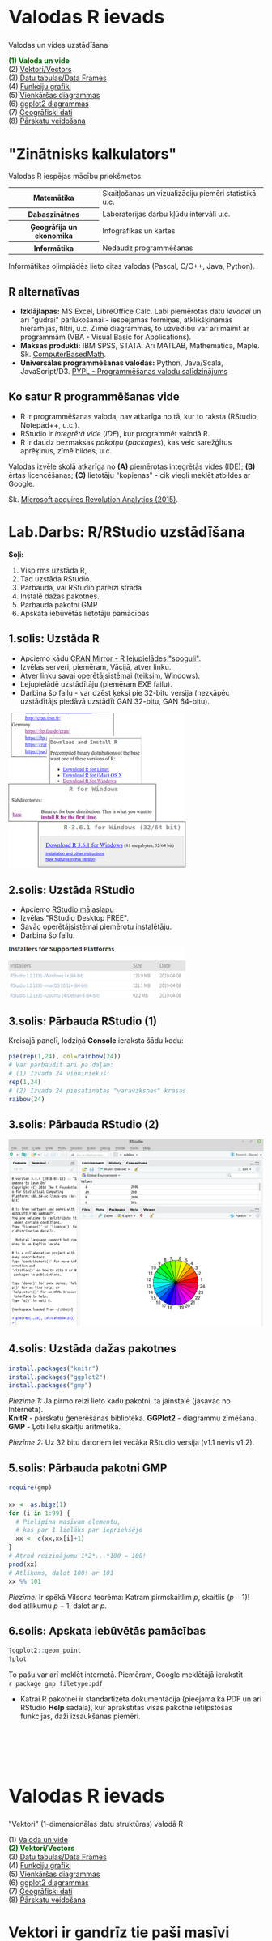 # &nbsp;

<hgroup>

<h1 style="font-size:28pt">Valodas R ievads</h1>

<blue>Valodas un vides uzstādīšana</blue>

</hgroup><hgroup>

<span style="color:darkgreen">**(1) Valoda un vide**</span>  
<span>(2) [Vektori/Vectors](#section-1)</span>  
<span>(3) [Datu tabulas/Data Frames](#section-2)</span>  
<span>(4) [Funkciju grafiki](#section-3)</span>  
<span>(5) [Vienkāršas diagrammas](#section-4)</span>  
<span>(6) [ggplot2 diagrammas](#section-5)</span>  
<span>(7) [Ģeogrāfiski dati](#section-6)</span>  
<span>(8) [Pārskatu veidošana](#section-7)</span>

</hgroup>


# <lo-theory/> "Zinātnisks kalkulators"

Valodas R iespējas mācību priekšmetos:

<table>
<tr><th>Matemātika</th><td style="text-align:left">Skaitļošanas un vizualizāciju piemēri statistikā u.c.</td></tr>
<tr><th>Dabaszinātnes</th><td style="text-align:left">Laboratorijas darbu kļūdu intervāli u.c.</td></tr>
<tr><th>Ģeogrāfija un ekonomika</th><td style="text-align:left">Infografikas un kartes</td></tr>
<tr><th>Informātika</th><td style="text-align:left">Nedaudz programmēšanas</td></tr>
</table>

Informātikas olimpiādēs lieto citas
valodas (Pascal, C/C++, Java, Python).

## <lo-summary/> R alternatīvas

* **Izklājlapas:** <blue>MS Excel</blue>, <blue>LibreOffice Calc</blue>. Labi piemērotas datu *ievadei* un 
arī "gudrai" pārlūkošanai - iespējamas formiņas, atklikšķināmas hierarhijas, filtri, u.c.
Zīmē diagrammas, to uzvedību var arī mainīt ar programmām 
(VBA - Visual Basic for Applications).
* **Maksas produkti:** <blue>IBM SPSS</blue>, <blue>STATA</blue>. Arī <blue>MATLAB</blue>, 
<blue>Mathematica</blue>, <blue>Maple</blue>. Sk. 
[ComputerBasedMath](https://www.computerbasedmath.org).
* **Universālas programmēšanas valodas:** Python, Java/Scala, JavaScript/D3.
[PYPL - Programmēšanas valodu salīdzinājums](http://pypl.github.io/PYPL.html)


## <lo-summary/> Ko satur R programmēšanas vide

* R ir <blue>programmēšanas valoda</blue>; nav atkarīga 
no tā, kur to raksta (RStudio, Notepad++, u.c.).
* RStudio ir <blue>*integrētā vide*</blue> (*IDE*), 
kur programmēt valodā R. 
* R ir daudz bezmaksas <blue>*pakotņu*</blue> (*packages*), 
kas veic sarežģītus aprēķinus, zīmē bildes, u.c.

Valodas izvēle skolā atkarīga no **(A)** piemērotas integrētās vides (IDE); 
**(B)** ērtas licencēšanas; **(C)** lietotāju "kopienas" - cik viegli meklēt
atbildes ar Google.

Sk. [Microsoft acquires Revolution Analytics (2015)](https://www.cio.com/article/2906456/microsoft-closes-aquisition-of-r-software-and-services-provider.html). 


# <lo-sample/> Lab.Darbs: R/RStudio uzstādīšana

**Soļi:**

1. Vispirms uzstāda R, 
2. Tad uzstāda RStudio. 
3. Pārbauda, vai RStudio pareizi strādā
4. Instalē dažas pakotnes. 
5. Pārbauda pakotni GMP
6. Apskata iebūvētās lietotāju pamācības


## <lo-soln/> 1.solis: Uzstāda R

<hgroup>

* Apciemo kādu [CRAN Mirror - R lejupielādes "spoguli"](https://cran.r-project.org/mirrors.html). 
* Izvēlas serveri, piemēram, Vācijā, atver linku. 
* Atver linku savai operētājsistēmai (teiksim, Windows). 
* Lejupielādē uzstādītāju (piemēram EXE failu). 
* Darbina šo failu - var dzēst ķeksi pie 32-bitu versija (nezkāpēc uzstādītājs 
piedāvā uzstādīt GAN 32-bitu, GAN 64-bitu).

</hgroup>
<hgroup>

![Savāc R valodu](download-r-installer.png)

</hgroup>

## <lo-soln/> 2.solis: Uzstāda RStudio

<hgroup>

* Apciemo [RStudio mājaslapu](https://www.rstudio.com/products/rstudio/download/)
* Izvēlas "RStudio Desktop FREE". 
* Savāc operētājsistēmai piemērotu instalētāju.
* Darbina šo failu.

</hgroup>
<hgroup>

![RStudio lejupielāde](download-rstudio.png)

</hgroup>




## <lo-soln/> 3.solis: Pārbauda RStudio (1)

Kreisajā panelī, lodziņā **Console** ieraksta šādu kodu:

```r
pie(rep(1,24), col=rainbow(24))
# Var pārbaudīt arī pa daļām:
# (1) Izvada 24 vieniniekus:
rep(1,24)
# (2) Izvada 24 piesātinātas "varavīksnes" krāsas
raibow(24)
```

## <lo-soln/> 3.solis: Pārbauda RStudio (2)

![Pārbauda RStudio ar sektoru diagrammu](testing-rstudio.png)


## <lo-soln/> 4.solis: Uzstāda dažas pakotnes

```r
install.packages("knitr")
install.packages("ggplot2")
install.packages("gmp")
```

*Piezīme 1:* Ja pirmo reizi lieto kādu pakotni, tā jāinstalē (jāsavāc no Interneta).  
**KnitR** - pārskatu ģenerēšanas bibliotēka. **GGPlot2** - 
diagrammu zīmēšana. **GMP** - Ļoti lielu skaitļu aritmētika.

*Piezīme 2:* Uz 32 bitu datoriem iet vecāka RStudio versija (v1.1 nevis v1.2).



## <lo-soln/> 5.solis: Pārbauda pakotni GMP

```r
require(gmp)

xx <- as.bigz(1)
for (i in 1:99) {
  # Pielipina masīvam elementu, 
  # kas par 1 lielāks par iepriekšējo
  xx <- c(xx,xx[i]+1)
}
# Atrod reizinājumu 1*2*...*100 = 100!
prod(xx)
# Atlikums, dalot 100! ar 101
xx %% 101
```

*Piezīme:* Ir spēkā Vilsona teorēma: Katram pirmskaitlim $p$, skaitlis $(p-1)!$ 
dod atlikumu $p-1$, dalot ar $p$.

## <lo-soln/> 6.solis: Apskata iebūvētās pamācības

```r
?ggplot2::geom_point
?plot
```

To pašu var arī meklēt internetā. Piemēram, Google meklētājā ierakstīt  
`r package gmp filetype:pdf`

* Katrai R pakotnei ir standartizēta dokumentācija (pieejama kā PDF un arī
RStudio **Help** sadaļā), kur 
aprakstītas visas pakotnē ietilpstošās funkcijas, daži izsaukšanas piemēri.



# &nbsp;

<hgroup>

<h1 style="font-size:28pt">Valodas R ievads</h1>

<blue>"Vektori" (1-dimensionālas datu struktūras) valodā R</blue>

</hgroup><hgroup>

<span>(1) [Valoda un vide](#section)</span>  
<span style="color:darkgreen">**(2) Vektori/Vectors**</span>  
<span>(3) [Datu tabulas/Data Frames](#section-2)</span>  
<span>(4) [Funkciju grafiki](#section-3)</span>  
<span>(5) [Vienkāršas diagrammas](#section-4)</span>  
<span>(6) [ggplot2 diagrammas](#section-5)</span>  
<span>(7) [Ģeogrāfiski dati](#section-6)</span>  
<span>(8) [Pārskatu veidošana](#section-7)</span>

</hgroup>


# <lo-theory/> Vektori ir gandrīz tie paši masīvi

Vektori valodā R pilda apmēram to lomu, ko citās valodās masīvi. 
Ir dažas atšķirības:

* R vektorus var "salipināt", pieaudzēt lielākus, u.c.
* R valodā arī skaitļi un virknes/stringi ir "vektori" (ar garumu $1$)
* R vektoros elementus sāk numurēt no $1$ (nevis no $0$).



## <lo-summary/> Vektora summa un garums

<hgroup>

```r
## Vektors ar 5 elementiem
xx <- c(31,33,36,41,34)
## Garums (jābūt 5)
length(xx)
## Summa (jābūt 175)
sum(xx)
## Aritm. vidējais (būs 35)
sum(xx)/length(xx)
## Tikai 5. elements (būs 34)
xx[5]
## No 3. līdz 5. elementam
sum(xx[3:5])
```

</hgroup>
<hgroup>

* Skaitļu vektora visu elementu summu atrod ar `sum(...)`. 
* Vektora garumu atrod ar funkciju `length(...)`. 
* Var rēķināt aritmētisko vidējo. 

</hgroup>


## <lo-summary/> Vidējā vērtība

<hgroup> 

**Definīcija:** Ja $x_1,x_2,\ldots,x_n$ ir $n$ skaitliski novērojumi, tad
par šo lielumu *vidējo vērtību* sauc aritmētisko vidējo: 
$$\mu = \frac{\sum_{i=1}^n x_i}{n}.$$

*Piezīme:* Vārds "mean" nozīmē gan "nejauks", gan "vidējais".
<blue>*Aritmētiskais vidējais*</blue> (*arithmetic mean*).

</hgroup>


```r
xx <- c(3,2,4,7)
a <- mean(xx)
a
# Vai uzreiz vienā izteiksmē:
mean(c(3,2,4,7))
```

</hgroup>


## <lo-summary/> Dispersija un standartnovirze

<div style="font-size:70%">

**Definīcija:** Par <blue>*dispersiju*</blue> (*variance*) skaitliskiem 
novērojumiem $x_1,x_2,\ldots,x_n$ sauc izteiksmi: 
$$\sigma^2 = \frac{\sum_{i=1}^n (x_i - \mu)^2}{n}.$$

Par <blue>*standartnovirzi*</blue> (*standard deviation*) 
sauc kvadrātsakni no variances:
$$\sigma = \sqrt{\frac{\sum_{i=1}^n (x_i - \mu)^2}{n}}.$$

Ja $x_i$ ir mērvienības (piemēram, centimetri), tad arī $\sigma$ 
mēra centimetros. 

</div>


## <lo-summary/> Dispersija un standartnovirze iztvērumam

<hgroup style="font-size:70%">

Socioloģijā, fizikā un citur 
bieži jāsecina par ģenerālkopu 
no <blue>*iztvēruma*</blue> (*sample*). 
Tad formulā jādala ar $n-1$ (nevis ar $n$):

$$s = \sqrt{\frac{\sum_{i=1}^n (x_i - \mu)^2}{n-1}}.$$

Šādu standartnovirzi (kur dala ar $n-1$) rēķina R funkcija `sd(...)`.  
Visas populācijas standartnovirzei $\sigma$ 
var uzrakstīt savu funkciju `fullSD(...)`.

</hgroup>

```r
xx <- c(31,33,36,41,34)
# Dala ar 4, sanāk 3.807887
sd(xx)

fullSD <- function(x) {
  n <- length(x)
  return(sqrt( 
    sum((x-mean(x))^2)/n
  ))
}

# Dala ar 5, sanāk 3.405877
fullSD(xx)
```

<hgroup>




</hgroup>



# <lo-sample/> LD: Rēķinām KhanAcademy vingrinājumus

**Soļi:**

1. Apciemo KhanAcademy lapu, ieiet kā "Learner". Autentificējas ar Gmail vai Facebook kontu. 
2. Aiziet uz statistikas testiem. 
3. Atvērt testa uzdevumu
3. Aprēķināt vidējo vērtību un standartnovirzi, ierakstīt rezultātus, nosūtīt.

## <lo-soln/> 1.solis: Ieiet KhanAcademy

* Atver [https://www.khanacademy.org](https://www.khanacademy.org). 
* Spiež pogu **Learner** un tad **Login**. 
* Spiež pogu **Continue with Google**. (Ja pārlūkprogrammas sesijā jau esat ielogojušies
Google Epastā, tad pogai vajadzētu strādāt).
* No izvēlnes paņemt **Courses** > **Statistics & Probability**
(Tur ir arī **AP Statistics** - "Advanced Placement" nozīmē padziļinātais).

## <lo-soln/> 2.solis: Atlasīt testus par statistiku

![KhanAcademy tests](khanacademy-test-selection.png)

* Ritināt līdz sadaļai **Summarizing quantitative data**. 
* Izvēlēties *Variance and standard deviation of a population*
* VAI arī *Variance and standard deviation of a sample*

## <lo-soln/> 3.solis: Atvērt testa uzdevumu

![Populācijas standartnovirze](population-sd.png)

## <lo-soln/> Aprēķināt vid.vērtību un standartnovirzi

```r
xx <- c(13,2,1,5,2,7)
mean(xx)
[1] 5
sqrt(sum((xx - mean(xx))^2)/6)
[1] 4.123106
```

Ierakstīt lodziņos noapaļotas vērtības $5$ un $4.1$, nospiest **Check**.


## <lo-soln/> 3.solis: Atvērt citu testa uzdevumu

![Iztvēruma standartnovirze](sample-sd.png)

## <lo-soln/> Aprēķināt vid.vērtību un standartnovirzi

```r
> xx <- c(1,2,2,1,3,3)
> mean(xx)
[1] 2
> sd(xx)
[1] 0.8944272
> round(sd(xx), digits=1)
[1] 0.9
```

Šoreiz mums bija slinkums noapaļot, to dara funkcija `round()`


# &nbsp;

<hgroup>

<h1 style="font-size:28pt">Valodas R ievads</h1>

<blue>Datu tabulas valodā R</blue>

</hgroup><hgroup>

<span>(1) [Valoda un vide](#section)</span>  
<span>(2) [Vektori/Vectors](#section-1)</span>  
<span style="color:darkgreen">**(3) Datu tabulas/Data Frames**</span>  
<span>(4) [Funkciju grafiki](#section-3)</span>  
<span>(5) [Vienkāršas diagrammas](#section-4)</span>  
<span>(6) [ggplot2 diagrammas](#section-5)</span>  
<span>(7) [Ģeogrāfiski dati](#section-6)</span>  
<span>(8) [Pārskatu veidošana](#section-7)</span>

</hgroup>


# <lo-theory/> Kaut kas līdzīgs izklājlapām

<hgroup>

* Datu tabula ir līdzīga izklājlapai - katra rindiņa
parasti apraksta vienu faktu par kādu objektu. 
* Datu tabulas vieglāk apstrādāt, ja tajā neatkārto līdzīgas
kolonnas. Piemēram, ja skolēns saņēmis atzīmes piecos kontroldarbos, tad
labākas kolonnas ir "SkolenaID", "KDnum", "Atzīme". 
(Nevis "SkolenaID", "KD1", "KD2", "KD3", "KD4", "KD5".)

</hgroup>
<hgroup>

```r
class(cars)
head(cars)
nrow(cars)
colnames(cars)
```

*Piezīme:* `cars` ir R "iebūvēta" datu tabuliņa.

</hgroup>


## <lo-summary/> Datu tabulas no kolonnām

```r
> city.names <- c("Tallinn", "Riga", "Vilnius")
> city.pop <- c(435000,615000, 571000)
> cities <- data.frame(names=city.names,population=city.pop)
> 
> cities
    names population
1 Tallinn     435000
2    Riga     615000
3 Vilnius     571000
> 
```


## <lo-summary/> Ielasīšana no CSV faila

```r 
setwd(dirname(rstudioapi::getActiveDocumentContext()$path))
df <- read.table(file="matematikas-centralizetais.csv", 
                 sep=",", header=TRUE)
```

Komanda `setwd(...)` uzstāda tekošo direktoriju. Mūsu gadījumā 
`rstudioapi` (pakotne, kuru vajag pirms lietošanas instalēt)
parāda RStudio tekošo direktoriju, kurā dzīvo izpildāmais scenārijs.  

Var rakstīt arī: `setwd("c:/temp/")` utml.


# <lo-sample/> VISC eksāmenu tabula

**Soļi:** 

1. Saprast VISC eksāmena datus
2. Ielasīt VISC eksāmena datus tabulā (*data frame*)
3. Pielipināt jaunu kolonnu "Part23" - 
cik procentus no maksimuma skolēns 
saņēmis eksāmena 2. un 3. daļā kopā.
4. Izveidot Pīrsona korelāciju starp Part1 un Part23
4. Saskaitīt datus dažādos šķērsgriezumos

Sk. ZIP apakšdirektoriju: **data-analysis-course/chapters/LD-data-frames**


## <lo-soln/> 1.solis: Saprast eksāmena datus


![Excel datu kopa](excel-data-set.png)

* Eksāmenam 3 daļas (1.daļā 25 jautājumi (kopā 25 punkti); 2.daļā ir 
10 jautājumi (kopā 40 punkti); 3.daļā ir 3 jautājumi (kopā 15 punkti)).
* To svari ir attiecīgi $31.25\%$, $50\%$ un $18.75\%$ no kopējā.



## <lo-soln/> 2./3.solis: Ielasa datus, pievieno kolonnu

```r 
setwd(dirname(rstudioapi::getActiveDocumentContext()$path))
df <- read.table(file="matematikas-centralizetais.csv", 
                 sep=",", header=TRUE)
df$Part23 <- (0.50*df$Part2+(0.1875)*df$Part3)/(0.50+0.1875)
```

Tad ieraksta konsolē šādas komandas:

```r
# Cik kāda veida gada atzīmes
table(df$Annual)
# Cik pavisam skolēnu
nrow(df)
# Cik skolēnu katrā klasē
table(df$Class)
```

## <lo-soln/> 4.solis: Pīrsona korelācija

```r
res <- cor.test(df$Part1, df$Part23, method = "pearson")
res
```

![Korelācijas pārskats](correlation-report.png)


## <lo-soln/> 4.solis: Datu filtrēšana

```r
# Vidējais VISC eksāmena vērtējums
> mean(df$Total)
# Vidējā atzīme klasē Nr.4
> mean(df$Annual[df$Class=='4'])
# Vidējie procenti par testa 3.daļu klasē Nr.1
> mean(df$Part3[df$Class=='1'])
# Dažādi vidējie pa klasēm
> aggregate(cbind(Annual,Total) ~ Class, data = df, mean)
  Class Annual  Total
1     1 6.4500 54.050
2     2 7.1600 62.960
3     3 5.6875 39.875
4     4 5.0000 31.360
> 
```







# &nbsp;

<hgroup>

<h1 style="font-size:28pt">Valodas R ievads</h1>

<blue>"Vektori" valodā R</blue>

</hgroup><hgroup>

<span>(1) [Valoda un vide](#section)</span>  
<span>(2) [Vektori/Vectors](#section-1)</span>  
<span>(3) [Datu tabulas/Data Frames](#section-2)</span>  
<span style="color:darkgreen">**(4) Funkciju grafiki**</span>  
<span>(5) [Vienkāršas diagrammas](#section-4)</span>  
<span>(6) [ggplot2 diagrammas](#section-5)</span>  
<span>(7) [Ģeogrāfiski dati](#section-6)</span>  
<span>(8) [Pārskatu veidošana](#section-7)</span>

</hgroup>

# <lo-theory/> Punktu un līniju zīmēšana

* Dekarta koordinātu sistēma pielāgojas lielākajām 
un mazākajām $x$ un $y$ vērtībām (bet var "izstaipīt"
citādi). 
* Zīmēšana pa punktiem, to savienošana ar līnijām, 
noklusēto aplīšu aizstāšana ar citām figūriņām.

Sk. [Plotting discontinuous functions](http://www.cfm.brown.edu/people/dobrush/am33/R/discount.html)

## <lo-summary/> Tangensa funkcijas grafiks

<hgroup>

```r
xx <- seq(-3,3,by=0.01)
yy <- tan(xx)
plot(xx,yy,type="l", col="red")
```

Funkcija pieņem ļoti lielas vērtības, 
iziet ārpus saprātīgiem mērogiem.

</hgroup>
<hgroup>

![Slikts tangenss](bad-tan-graph.png)

</hgroup>


## <lo-summary/> Citas pārtrauktas funkcijas

<hgroup>

$$f = \left\{
\begin{array}{l}
x^2 - 1,\;\text{ja}\;x<1\\
x^3 - 5,\;\text{ja}\;1 < x <2\\
5-2x,\;\text{ja}\;x>2.1
\end{array} \right.$$

```r
f <- function(x) { 
  ifelse((x<1),x^2-1,
    ifelse((1<x & x<2),x^3-5, 
     ifelse((x>2.1),5-2*x,NA)
    )
  ) 
} 
plot(f,xlim=c(-3,5),
    ylim=c(-4,7), col="red") 
abline(v=0, h=0)
```

</hgroup>
<hgroup>

![Pārtraukts grafiks](discontinuous-graph.png)

</hgroup>


## <lo-summary/> Izlabots tangenss

*Ideja:* Izmetam no vektoriem xx un yy tās vērtības, kurām 
tangenss ir pārāk liels (aizstājam ar `NA` - Not a number).

```r
xx <- seq(-3,3,by=0.01)
yy <- tan(xx)
xx[which(yy > 10)] = NA
yy[which(yy > 10)] = NA
plot(xx,yy,type="l", col="red",xlim=c(-3,3),ylim=c(-3,3))
# asimptotas
abline(v=c(-pi/2,pi/2), lty=3,col="blue")
grid()
abline(v=0, h=0)
```

## <lo-summary/> Tangensa grafiks

![Grafiks ar asimptotām](correct-tangent.png)


# <lo-theory/> Vienkāršu animāciju veidošana

* Animētas un interaktīvas bildes parasti veido ar JavaScript;
tā ir cita programmēšanas valoda, ko saprot vairums pārlūkprogrammu (*browsers*). 
* R/RStudio var sagatavot JSON datus JavaScript programmai. 
* R/RStudio var arī veidot animētu GIF, kur animācija ir "iebūvēta" 
pašā attēla failā. 

**Ko darīt ar izveidoto grafiku?**

* Var saglabāt <blue>*starpliktuvē*</blue> (*clipboard*)
* Var saglabāt failā ar dialogu **Export** > **Save as Image**
* Var saglabāt scenārijā norādītajā failā

## <lo-summary/> No vairākiem kadriem veidots GIF

* Dažas matemātikas idejas viegli attēlot kustībā. 
* Animēto GIF veidojam no kadriem, kam norāda, cik bieži tie mainīsies. 
* To var izdarīt, izsaucot `convert` programmu.

```r
if (Sys.info()['sysname'] == "Windows") {
  cmdPrefix <- "cmd /c "
} else { cmdPrefix <- "" } 
system(paste0(
  cmdPrefix,
  "convert -delay 75 -loop 0 sin*.png animation.gif"
))
```



# <lo-sample/> Izveidot animētu Teilora rindu

**Soļi:** 

1. Izveidot funkciju, kas rēķina $y=\sin(x)$ Teilora rindas parciālsummu
līdz $k$-tajam loceklim:
$$\sum_{i=0}^{k} \frac{(-1)^k x^{2k+1}}{(2k+1)!}.$$
2. Izveidot bildītes, kurās šos grafikus var noglabāt.
3. Sašūt bildītes ar GIF veidotāju "convert"

Sk. ZIP apakšdirektoriju: **data-analysis-course/chapters/LD-animated-gifs**





# &nbsp;

<hgroup>

<h1 style="font-size:28pt">Valodas R ievads</h1>

<blue>"Vektori" valodā R</blue>

</hgroup><hgroup>

<span>(1) [Valoda un vide](#section)</span>  
<span>(2) [Vektori/Vectors](#section-1)</span>  
<span>(3) [Datu tabulas/Data Frames](#section-2)</span>  
<span>(4) [Funkciju grafiki](#section-3)</span>  
<span style="color:darkgreen">**(5) Vienkāršas diagrammas**</span>  
<span>(6) [ggplot2 diagrammas](#section-5)</span>  
<span>(7) [Ģeogrāfiski dati](#section-6)</span>  
<span>(8) [Pārskatu veidošana](#section-7)</span>

</hgroup>

# <lo-theory/> Vienkāršu diagrammu veidi

* Lai būtu, ko zīmēt, var sākt ar "datu ģenerēšanu". 
* Varam apskatīt dažus diagrammu veidus: `barplot`, `pie`, `hist`.


# <lo-theory/> Sadalījumu funkcijas

<div style="font-size:75%">

<table>
<tr><th>Sadalījums</th><th>Blīvumfunkcija</th><th>Sadalījumfunkcija</th><th>Kvantiļu funkcija</th><th>Ģenerators</th></tr>
<tr><th>Normālais</th><td>`dnorm()`</td><td>`pnorm()`</td><td>`qnorm()`</td><td>`rnorm()`</td></tr>
<tr><th>Vienmērīgais</th><td>`dunif()`</td><td>`punif()`</td><td>`qunif()`</td><td>`runif()`</td></tr>
<tr><th>Binomiālais</th><td>`dbinom()`</td><td>`pbinom()`</td><td>`qbinom()`</td><td>`rbinom()`</td></tr>
<tr><th>Eksponenciālais</th><td>`dexp()`</td><td>`pexp()`</td><td>`qexp()`</td><td>`rexp()`</td></tr>
<tr><th>Puasona</th><td>`dpois()`</td><td>`ppois()`</td><td>`qpois()`</td><td>`rpois()`</td></tr>
</table>

</div>


# <lo-sample/> Lab.darbs: Empīriska gadījumlieluma attēlošana

**Soļi:**

1. Atrod M.Bendika (lietotājs "mbendiks") Twitter ierakstus 2018.g., kur minēts vārds "rozīnes".
2. Izveido varbūtisku eksperimentu $1000$ sausiņu (vai saldējumu) izgatavošanai tā, 
lai katrā saldējumā būtu vidēji $10$ rozīnes. (Izmantot Puasona sadalījumu 
ar $\lambda = 10$.) 
3. Attēlo eksperimenta rezultātu histogrammā. Saskaitīt, cik sausiņos/saldējumos
būs (A) mazāk kā $5$ rozīnes; (B) neviena rozīne.


## <lo-soln/> 1.solis: Atrod tvītus par rozīnēm

* Apciemo www.twitter.com. Ievada meklēšanas lodziņā:  
`from:mbendiks rozīnes since:2018-01-01 until:2018-12-31`

![Par rozīnēm](saldejumu-standarts.png)

## <lo-soln/> 2.solis: Varbūtisks eksperiments

<hgroup>

```r
# Apskata rpois dokumentāciju
?rpois
# Izsauc ar parametriem
xx <- rpois(n=1000,lambda=10)
# Saskaita TRUE (rozīņu < 5)
sum(xx < 5)
# Saskaita TRUE (rozīņu nav)
sum(xx == 0)
# Tabula pa rozīņu skaitiem
table(xx)
```

</hgroup>

<hgroup>

![Puasona lab.d.](puasona-labd.png)

</hgroup>


## <lo-soln/> 3.solis: Joslu diagramma

<hgroup>

```r
# Citi Puasona nejaušie skaitļi
xx <- rpois(n=1000,lambda=10)
# Tabula ar kopsavilkumu
tt <- table(xx)
# Joslu diagramma
barplot(height=as.vector(tt),
  names.arg=names(tt))
grid()
```

*Piezīme.* Nepārtrauktiem sadalījumiem atbilst histogrammas, 
diskrētiem - joslu diagrammas (stabiņiem ir atstarpes).

</hgroup>

<hgroup>

![Joslu diagramma](poisson-barchart.png)

</hgroup>



# <lo-sample/> Citi laboratorijas darbi...

1. Izmantojot [Vikipēdijas datus par vidējo garumu vīriešiem un sievietēm Somijā](https://en.wikipedia.org/wiki/List_of_average_human_height_worldwide), atrast varbūtību, ka nejauši izvēlēta vīrieša (attiecīgi 
sievietes) garums ir intervālā $[180;190]$ centimetri. Pieņemt, ka garuma
standartnovirze sievietēm ir $\sigma_s = 6\,\text{cm}$ un vīriešiem $\sigma_v = 7\,\text{cm}$. 
2. Veikt randomizētus eksperimentus spēlei "Cirks", kur katru gājienu nosaka metamā 
kauliņa rezultāts un, nonākot noteiktās pozīcijās, lauciņa numuram pieskaita vai 
atņem kaut ko. Atrast vidējo kauliņa metienu skaitu, lai nonāktu beigu lauciņā "100". 

* Viens metamā kauliņa metiena rezultāts: `sample(1:6,1)`
* Divu metienu summa: `sum(sample(1:6,2,replace=TRUE))` vai `sample(1:6,1)+sample(1:6,1)`




# &nbsp;

<hgroup>

<h1 style="font-size:28pt">Valodas R ievads</h1>

<blue>"Vektori" valodā R</blue>

</hgroup><hgroup>

<span>(1) [Valoda un vide](#section)</span>  
<span>(2) [Vektori/Vectors](#section-1)</span>  
<span>(3) [Datu tabulas/Data Frames](#section-2)</span>  
<span>(4) [Funkciju grafiki](#section-3)</span>  
<span>(5) [Vienkāršas diagrammas](#section-4)</span>  
<span style="color:darkgreen">**(6) ggplot2 diagrammas**</span>  
<span>(7) [Ģeogrāfiski dati](#section-6)</span>  
<span>(8) [Pārskatu veidošana](#section-7)</span>

</hgroup>

# <lo-theory/> Diagrammas ar ggplot2

* Funkcijām `plot()`, `points()`, `barplot()`, `pie()` 
ir neskaitāmi parametri dažādām dzīves situācijām. 
* Vai var kombinēt vizualizācijas elementus tā, kā nevienā 
bibliotēkā tas "nav paredzēts". 
   * Var zīmēt attēlus ar vektorgrafikas elementiem (līnijām, 
taisnstūriem, teksta gabaliņiem, utml.), teiksim, 
ar pakotni `grid`. Kaut ko līdzīgu dara arī JavaScript
bibliotēka D3. 
   * Var zīmēt attēlus ar pakotni `ggplot2`, kas 
izmanto "diagrammu algebru".


## <lo-summary/> Diagrammu algebra

* Diagrammu pamazām pieaudzē, tai "pieskaitot" jaunas
izteiksmes, kas apraksta kādas koordinātu asis zīmēt, 
kādus objektus uzlikt diagrammai, u.c.
* Diagrammu var piešķirt mainīgajam, atgriezt kā funkcijas vērtību. 
* Zīmēšanas brīdī diagramma pārvēršas par rastra (PNG) vai 
vektorgrafikas (SVG) attēlu, noteiktā izšķirtspējā 
attēlo burtiņus.


# <lo-sample/> Centralizēto eksāmenu dati

**Soļi**

1. Ielasīt tabulu ar eksāmena datiem.
2. Pakāpeniski uzaudzēt ggplot2 diagrammu
3. Ar scenārija komandu noglabāt diagrammu PNG failā



## <lo-soln/> Pilns atrisinājums

```r
require(ggplot2)
require(RColorBrewer)
setwd(dirname(rstudioapi::getActiveDocumentContext()$path))
df <- read.table(file="matematikas-centralizetais.csv", 
                 sep=",", header=TRUE)
df$Part23 = 0.50*df$Part2 + (0.1875)*df$Part3
ggplot(df, aes(x=Part1, y=Part23, color=as.factor(Class))) + 
  geom_point() + 
  scale_color_manual(values=brewer.pal(4,"Set1")) + 
  geom_smooth(method='lm', se = FALSE)
```

## <lo-soln/> Attēls (Izkliedes diagramma)

![Scatterplot](scatterplot.png)




# &nbsp;

<hgroup>

<h1 style="font-size:28pt">Valodas R ievads</h1>

<blue>"Vektori" valodā R</blue>

</hgroup><hgroup>

<span>(1) [Valoda un vide](#section)</span>  
<span>(2) [Vektori/Vectors](#section-1)</span>  
<span>(3) [Datu tabulas/Data Frames](#section-2)</span>  
<span>(4) [Funkciju grafiki](#section-3)</span>  
<span>(5) [Vienkāršas diagrammas](#section-4)</span>  
<span>(6) [ggplot2 diagrammas](#section-5)</span>  
<span style="color:darkgreen">**(7) Ģeogrāfiski dati**</span>  
<span>(8) [Pārskatu veidošana](#section-7)</span>

</hgroup>

# <lo-sample/> Izveidot krāsainu karti

1. Instalēt trūkstošās pakotnes
2. Darbināt scenāriju, lai veidotu karti

Sk. ZIP apakšdirektoriju: **data-analysis-course/chapters/LD-kartes**

## <lo-soln/> 1.solis: Instalēt trūkstošās pakotnes

```r
install.packages("rgeos")
install.packages("maptools")
install.packages("sp")
install.packages("classInt")
install.packages("RColorBrewer")
```

## <lo-soln/> 2.solis: Darbināt scenāriju

* Atvērt direktoriju **data-analysis-course/chapters/LD-kartes**
* Atvērt ar RStudio failu `krasaina-karte.R`
* Ar **Ctrl+A** iezīmēt visu scenārija tekstu
* Spiestu pogu **Run**
* Pārliecināties, ka rodas attēls **krasaina-karte-2018-01-01.png**





# &nbsp;

<hgroup>

<h1 style="font-size:28pt">Valodas R ievads</h1>

<blue>"Vektori" valodā R</blue>

</hgroup><hgroup>

<span>(1) [Valoda un vide](#section)</span>  
<span>(2) [Vektori/Vectors](#section-1)</span>  
<span>(3) [Datu tabulas/Data Frames](#section-2)</span>  
<span>(4) [Funkciju grafiki](#section-3)</span>  
<span>(5) [Vienkāršas diagrammas](#section-4)</span>  
<span>(6) [ggplot2 diagrammas](#section-5)</span>  
<span>(7) [Ģeogrāfiski dati](#section-6)</span>  
<span style="color:darkgreen">**(8) Pārskatu veidošana**</span>

</hgroup>

# <lo-theory/> KnitR bibliotēka

KnitR ir viena cilvēka (Yi Huei) projekts, kas ir tik populārs,
ka ir "iebūvēts" rīkā RStudio. Tajā apvienotas vairākas tehnoloģijas:

* RStudio vide
* R diagrammas (parastās, ggplot2, jebkādas citas)
* Markdown - ļoti vienkāršs wiki-stila marķējums; ar to var rakstīt
<blue>*dekorētu tekstu*</blue> (*rich text*) - teksta izcēlumi, linki, tabulas.
* LaTeX - matemātikas formulas un smuka PDF veidošana.
* Paša KnitR marķējums (lai tekstā iekļautu attēlus, formulas, u.c.). 










